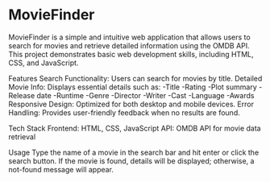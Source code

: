 # MovieFinder
MovieFinder is a simple and intuitive web application that allows users to search for movies and retrieve detailed information using the OMDB API. This project demonstrates basic web development skills, including HTML, CSS, and JavaScript.

Features
Search Functionality: Users can search for movies by title.
Detailed Movie Info: Displays essential details such as:
 -Title
 -Rating
 -Plot summary
 -Release date
 -Runtime
 -Genre
 -Director
 -Writer
 -Cast
 -Language
 -Awards
Responsive Design: Optimized for both desktop and mobile devices.
Error Handling: Provides user-friendly feedback when no results are found.

Tech Stack
Frontend: HTML, CSS, JavaScript
API: OMDB API for movie data retrieval

Usage
Type the name of a movie in the search bar and hit enter or click the search button.
If the movie is found, details will be displayed; otherwise, a not-found message will appear.
